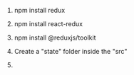 1) npm install redux
2) npm install react-redux
3) npm install @reduxjs/toolkit
4) Create a "state" folder inside the "src"


20) 
